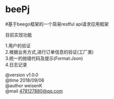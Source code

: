 # beePj
#基于beego框架的一个简易restful api请求应用框架<br/>

目前实现功能<br/>

1.用户的验证<br/>
2.根据业务方式,进行订单信息的验证(工厂类)<br/>
3.统一的抛错代码及提示(Format:Json)<br/>
4.日志记录<br/>

@version v1.0.0<br/>
@time 2018/09/06<br/>
@author weisenK<br/>
@mail 478127880@qq.com

